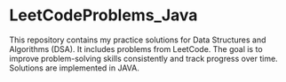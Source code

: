 # LeetCodeProblems_Java
This repository contains my practice solutions for Data Structures and Algorithms (DSA). It includes problems from LeetCode. The goal is to improve problem-solving skills consistently and track progress over time. Solutions are implemented in JAVA.
